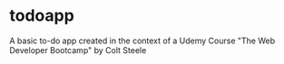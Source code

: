 # todoapp
A basic to-do app created in the context of a Udemy Course "The Web Developer Bootcamp" by Colt Steele
